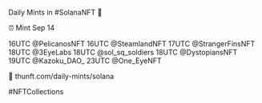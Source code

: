 Daily Mints in #SolanaNFT 🚀

⏰ Mint Sep 14

16UTC @PelicanosNFT
16UTC @SteamlandNFT
17UTC @StrangerFinsNFT
18UTC @3EyeLabs
18UTC @sol_sq_soldiers
18UTC @DystopiansNFT
19UTC @Kazoku_DAO_
23UTC @One_EyeNFT

🔗 thunft.com/daily-mints/solana

#NFTCollections